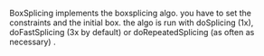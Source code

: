 BoxSplicing implements the boxsplicing algo. you have to set the constraints and the initial box.  the algo is run with doSplicing (1x), doFastSplicing (3x by default) or doRepeatedSplicing (as often as necessary) .